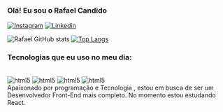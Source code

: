 ### Olá! Eu sou o Rafael Candido 

[![Instagram](https://img.shields.io/badge/Instagram-E4405F?style=for-the-badge&logo=instagram&logoColor=white)](https://www.instagram.com/rafaeelcandido/) [![Linkedin](https://img.shields.io/badge/LinkedIn-0077B5?style=for-the-badge&logo=linkedin&logoColor=white)](https://www.linkedin.com/in/rafael-candido-68803a248/)

![Rafael GitHub stats](https://github-readme-stats.vercel.app/api?username=CandidoRafael&show_icons=true&theme=gruvbox)
[![Top Langs](https://github-readme-stats.vercel.app/api/top-langs/?username=CandidoRafael&layout=compact/theme=dark)](https://github.com/CandidoRafael/github-readme-stats)
###     Tecnologias que eu uso no meu dia:

<div style="display: inline-block"><br>
    <img style="text-align: center" src="https://img.shields.io/badge/HTML5-E34F26?style=for-the-badge&logo=html5&logoColor=white" alt="html5">
    <img style="text-align: center" src="https://img.shields.io/badge/CSS3-1572B6?style=for-the-badge&logo=css3&logoColor=white" alt="html5">
    <img style="text-align: center" src="https://img.shields.io/badge/JavaScript-F7DF1E?style=for-the-badge&logo=javascript&logoColor=black" alt="html5">
    <img style="text-align: center" src="https://img.shields.io/badge/React-20232A?style=for-the-badge&logo=react&logoColor=61DAFB" alt="html5">
</div><br/>
Apaixonado por programação e Tecnologia , estou em busca de ser um Desenvolvedor Front-End mais completo. No momento estou estudando React.
